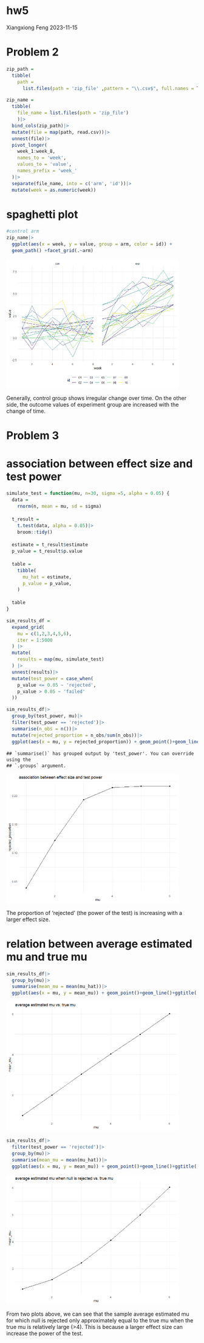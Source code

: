 hw5
================
Xiangxiong Feng
2023-11-15

# Problem 2

``` r
zip_path = 
  tibble(
    path = 
      list.files(path = 'zip_file' ,pattern = "\\.csv$", full.names = TRUE))
```

``` r
zip_name = 
  tibble(
    file_name = list.files(path = 'zip_file')
    )|>
  bind_cols(zip_path)|>
  mutate(file = map(path, read.csv))|>
  unnest(file)|>
  pivot_longer(
    week_1:week_8,
    names_to = 'week',
    values_to = 'value',
    names_prefix = 'week_'
  )|>
  separate(file_name, into = c('arm', 'id'))|>
  mutate(week = as.numeric(week))
```

# spaghetti plot

``` r
#control arm
zip_name|>
  ggplot(aes(x = week, y = value, group = arm, color = id)) +
  geom_path() +facet_grid(.~arm)
```

<img src="hw5_files/figure-gfm/unnamed-chunk-4-1.png" width="90%" />

Generally, control group shows irregular change over time. On the other
side, the outcome values of experiment group are increased with the
change of time.

# Problem 3

# association between effect size and test power

``` r
simulate_test = function(mu, n=30, sigma =5, alpha = 0.05) {
  data =
    rnorm(n, mean = mu, sd = sigma)
  
  t_result = 
    t.test(data, alpha = 0.05)|>
    broom::tidy()
  
  estimate = t_result$estimate
  p_value = t_result$p.value
  
  table =
    tibble(
      mu_hat = estimate,
      p_value = p_value,
    )
  
  table
}
```

``` r
sim_results_df = 
  expand_grid(
    mu = c(1,2,3,4,5,6),
    iter = 1:5000
  ) |> 
  mutate(
    results = map(mu, simulate_test)
  ) |> 
  unnest(results)|>
  mutate(test_power = case_when(
    p_value <= 0.05 ~ 'rejected',
    p_value > 0.05 ~ 'failed'
  ))
```

``` r
sim_results_df|>
  group_by(test_power, mu)|>
  filter(test_power == 'rejected')|>
  summarise(n_obs = n())|>
  mutate(rejected_proportion = n_obs/sum(n_obs))|>
  ggplot(aes(x = mu, y = rejected_proportion)) + geom_point()+geom_line() + ggtitle('association between effect size and test power')
```

    ## `summarise()` has grouped output by 'test_power'. You can override using the
    ## `.groups` argument.

<img src="hw5_files/figure-gfm/unnamed-chunk-7-1.png" width="90%" />

The proportion of ‘rejected’ (the power of the test) is increasing with
a larger effect size.

# relation between average estimated mu and true mu

``` r
sim_results_df|>
  group_by(mu)|>
  summarise(mean_mu = mean(mu_hat))|>
  ggplot(aes(x = mu, y = mean_mu)) + geom_point()+geom_line()+ggtitle('average estimated mu vs. true mu')
```

<img src="hw5_files/figure-gfm/unnamed-chunk-8-1.png" width="90%" />

``` r
sim_results_df|>
  filter(test_power == 'rejected')|>
  group_by(mu)|>
  summarise(mean_mu = mean(mu_hat))|>
  ggplot(aes(x = mu, y = mean_mu)) + geom_point()+geom_line()+ggtitle('average estimated mu when null is rejected vs. true mu')
```

<img src="hw5_files/figure-gfm/unnamed-chunk-9-1.png" width="90%" />

From two plots above, we can see that the sample average estimated mu
for which null is rejected only approximately equal to the true mu when
the true mu is relatively large (\>4). This is because a larger effect
size can increase the power of the test.
